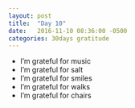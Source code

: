 ```yaml
---
layout: post
title:  "Day 10"
date:   2016-11-10 08:36:00 -0500
categories: 30days gratitude
---
```

* I’m grateful for music 
* I’m grateful for salt
* I’m grateful for smiles
* I’m grateful for walks
* I’m grateful for chairs